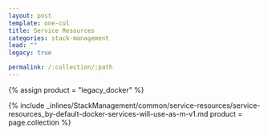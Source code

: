 ```yaml
---
layout: post
template: one-col
title: Service Resources
categories: stack-management
lead: ""
legacy: true

permalink: /:collection/:path
---
```



{% assign product = "legacy_docker" %}

{% include _inlines/StackManagement/common/service-resources/service-resources_by-default-docker-services-will-use-as-m-v1.md  product = page.collection %}
